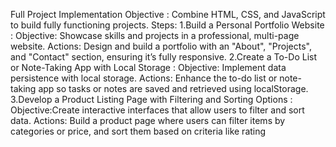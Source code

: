  Full Project Implementation
 Objective :
 Combine HTML, CSS, and JavaScript to build fully functioning projects.
 Steps:
 1.Build a Personal Portfolio Website :
 Objective: Showcase skills and projects in a professional, multi-page website.
 Actions: Design and build a portfolio with an "About", "Projects", and "Contact" section, ensuring it’s fully responsive.
 2.Create a To-Do List or Note-Taking App with Local Storage :
 Objective:
 Implement data persistence with local storage.
 Actions: Enhance the to-do list or note-taking app so tasks or notes are saved and retrieved using localStorage.
 3.Develop a Product Listing Page with Filtering and Sorting Options :
 Objective:Create interactive interfaces that allow users to filter and sort data.
 Actions: Build a product page where users can filter items by categories or
 price, and sort them based on criteria like rating
